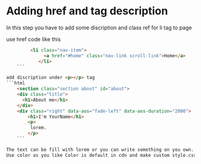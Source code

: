 # Adding href and tag description

 In this step you have to add some discription and class ref for li tag to page 

use href code like this
```html
         <li class="nav-item">
              <a href="#home" class="nav-link scroll-link">Home</a>
            </li>
    ```

add discription under <p></p> tag
```html
    <section class="section about" id="about">
    <div class="title">
      <h1>About me</h1>
    </div>
    <div class="right" data-aos="fade-left" data-aos-duration="2000">
        <h1>I'm YourName</h1>
        <p>
         lorem.
        </p>
    ```

The text can be fill with lorem or you can write something on you own.
Use color as you like Color is default in cdn and make custom style.css file, next step is in detail for this.

 